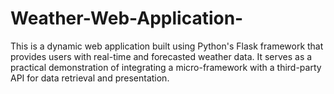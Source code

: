 # Weather-Web-Application-
This is a dynamic web application built using Python's Flask framework that provides users with real-time and forecasted weather data. It serves as a practical demonstration of integrating a micro-framework with a third-party API for data retrieval and presentation.
